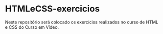 # HTMLeCSS-exercicios
 Neste repositório será colocado os exercícios realizados no curso de HTML e CSS do Curso em Vídeo.
